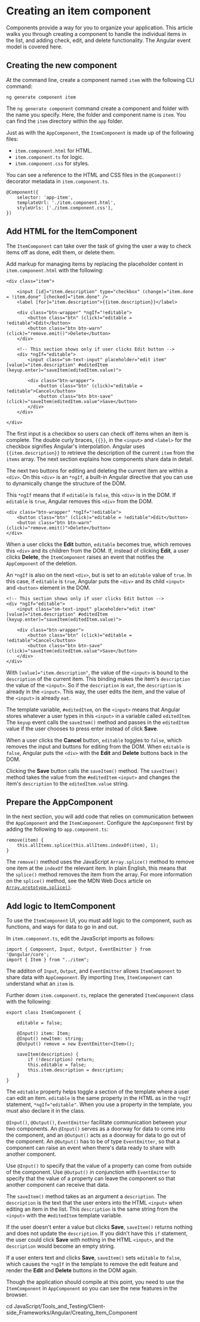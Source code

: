 # Creating an item component

Components provide a way for you to organize your application. This article walks you through creating a component to handle the individual items in the list, and adding check, edit, and delete functionality. The Angular event model is covered here.

## Creating the new component

At the command line, create a component named `item` with the following CLI command:
```
ng generate component item
```
The `ng generate component` command create a component and folder with the name you specify. Here, the folder and component name is `item`. You can find the `item` directory within the `app` folder.

Just as with the `AppComponent`, the `ItemComponent` is made up of the following files:

* `item.component.html` for HTML.
* `item.component.ts` for logic.
* `item.component.css` for styles.

You can see a reference to the HTML and CSS files in the `@Component()` decorator metadata in `item.component.ts`.
```
@Component({
    selector: 'app-item',
    templateUrl: './item.component.html',
    styleUrls: ['./item.component.css'],
})
```

## Add HTML for the ItemComponent

The `ItemComponent` can take over the task of giving the user a way to check items off as done, edit them, or delete them.

Add markup for managing items by replacing the placeholder content in `item.component.html` with the following:
```
<div class="item">

    <input [id]="item.description" type="checkbox" (change)="item.done = !item.done" [checked]="item.done" />
    <label [for]="item.description">{{item.description}}</label>

    <div class="btn-wrapper" *ngIf="!editable">
        <button class="btn" (click)="editable = !editable">Edit</button>
        <button class="btn btn-warn" (click)="remove.emit()">Delete</button>
    </div>

    <!-- This section shows only if user clicks Edit button -->
    <div *ngIf="editable">
        <input class="sm-text-input" placeholder="edit item" [value]="item.description" #editedItem (keyup.enter)="saveItem(editedItem.value)">

        <div class="btn-wrapper">
            <button class="btn" (click)="editable = !editable">Cancel</button>
            <button class="btn btn-save" (click)="saveItem(editedItem.value">Save</button>
        </div>
    </div>
    
</div>
```
The first input is a checkbox so users can check off items when an item is complete. The double curly braces, `{{}}`, in the `<input>` and `<label>` for the checkbox signifies Angular's interpolation. Angular uses `{{item.description}}` to retrieve the description of the current `item` from the `items` array. The next section explains how components share data in detail.

The next two buttons for editing and deleting the current item are within a `<div>`. On this `<div>` is an `*ngIf`, a built-in Angular directive that you can use to dynamically change the structure of the DOM.

This `*ngIf` means that if `editable` is `false`, this `<div>` is in the DOM. If `editable` is `true`, Angular removes this `<div>` from the DOM.
```
<div class="btn-wrapper" *ngIf="!editable">
    <button class="btn" (click)="editable = !editable">Edit</button>
    <button class="btn btn-warn" (click)="remove.emit()">Delete</button>
</div>
```
When a user clicks the **Edit** button, `editable` becomes true, which removes this `<div>` and its children from the DOM. If, instead of clicking **Edit**, a user clicks **Delete**, the `ItemComponent` raises an event that notifies the `AppComponent` of the deletion.

An `*ngIf` is also on the next `<div>`, but is set to an `editable` value of `true`. In this case, if `editable` is `true`, Angular puts the `<div>` and its child `<input>` and `<button>` element in the DOM.
```
<!-- This section shows only if user clicks Edit button -->
<div *ngIf="editable">
    <input class="sm-text-input" placeholder="edit item" [value]="item.description" #editedItem (keyup.enter)="saveItem(editedItem.value)">

    <div class="btn-wrapper">
        <button class="btn" (click)="editable = !editable">Cancel</button>
        <button class="btn btn-save" (click)="saveItem(editedItem.value">Save</button>
    </div>
</div>
```
With `[value]="item.description"`, the value of the `<input>` is bound to the `description` of the current item. This binding makes the item's `description` the value of the `<input>`. So if the `description` is `eat`, the `description` is already in the `<input>`. This way, the user edits the item, and the value of the `<input>` is already `eat`.

The template variable, `#editedItem`, on the `<input>` means that Angular stores whatever a user types in this `<input>` in a variable called `editedItem`. The `keyup` event calls the `saveItem()` method and passes in the `editedItem` value if the user chooses to press enter instead of click **Save**.

When a user clicks the **Cancel** button, `editable` toggles to `false`, which removes the input and buttons for editing from the DOM. When `editable` is `false`, Angular puts the `<div>` with the **Edit** and **Delete** buttons back in the DOM.

Clicking the **Save** button calls the `saveItem()` method. The `saveItem()` method takes the value from the `#editedItem` `<input>` and changes the item's `description` to the `editedItem.value` string.

## Prepare the AppComponent

In the next section, you will add code that relies on communication between the `AppComponent` and the `ItemComponent`. Configure the `AppComponent` first by adding the following to `app.component.ts`:
```
remove(item) {
    this.allItems.splice(this.allItems.indexOf(item), 1);
}
```
The `remove()` method uses the JavaScript `Array.splice()` method to remove one item at the `indexOf` the relevant item. In plain English, this means that the `splice()` method removes the item from the array. For more information on the `splice()` method, see the MDN Web Docs article on [`Array.prototype.splice()`](https://developer.mozilla.org/en-US/docs/Web/JavaScript/Reference/Global_Objects/Array/splice).

## Add logic to ItemComponent

To use the `ItemComponent` UI, you must add logic to the component, such as functions, and ways for data to go in and out.

In `item.component.ts`, edit the JavaScript imports as follows:
```
import { Component, Input, Output, EventEmitter } from '@angular/core';
import { Item } from "../item";
```
The additon of `Input`, `Output`, and `EventEmitter` allows `ItemComponent` to share data with `AppComponent`. By importing `Item`, `ItemComponent` can understand what an `item` is.

Further down `item.component.ts`, replace the generated `ItemComponent` class with the following:
```
export class ItemComponent {

    editable = false;

    @Input() item: Item;
    @Input() newItem: string;
    @Output() remove = new EventEmitter<Item>();

    saveItem(description) {
        if (!description) return;
        this.editable = false;
        this.item.description = description;
    }
}
```
The `editable` property helps toggle a section of the template where a user can edit an item. `editable` is the same property in the HTML as in the `*ngIf` statement, `*ngIf="editable"`. When you use a property in the template, you must also declare it in the class.

`@Input()`, `@Output()`, `EventEmitter` facilitate communication between your two components. An `@Input()` serves as a doorway for data to come into the component, and an `@Output()` acts as a doorway for data to go out of the component. An `@Output()` has to be of type `EventEmitter`, so that a component can raise an event when there's data ready to share with another component.

Use `@Input()` to specify that the value of a property can come from outside of the component. Use `@Output()` in conjunction with `EventEmitter` to specify that the value of a property can leave the component so that another component can receive that data.

The `saveItem()` method takes as an argument a `description`. The `description` is the text that the user enters into the HTML `<input>` when editing an item in the list. This `description` is the same string from the `<input>` with the `#editedItem` template variable.

If the user doesn't enter a value but clicks **Save**, `saveItem()` returns nothing and does not update the `description`. If you didn't have this `if` statement, the user could click **Save** with nothing in the HTML `<input>`, and the `description` would become an empty string.

If a user enters text and clicks **Save**, `saveItem()` sets `editable` to `false`, which causes the `*ngIf` in the template to remove the edit feature and render the **Edit** and **Delete** buttons in the DOM again.

Though the application should compile at this point, you need to use the `ItemComponent` in `AppComponent` so you can see the new features in the browser.















cd JavaScript/Tools_and_Testing/Client-side_Frameworks/Angular/Creating_Item_Component